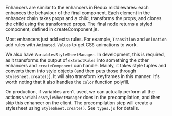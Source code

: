 Enhancers are similar to the enhancers in Redux middlewares: each enhances the behaviour of the final component. Each element in the enhancer chain takes props and a child, transforms the props, and clones the child using the transformed props. The final node returns a styled component, defined in createComponent.js.

Most enhancers just add extra rules. For example, `Transition` and `Animation` add rules with `Animated.Values` to get CSS animations to work.

We also have `VariablesStyleSheetManager`. In development, this is required, as it transforms the output of `extractRules` into something the other enhancers and `createComponent` can handle. Mainly, it takes style tuples and converts them into style objects (and then puts those through `StyleSheet.create()`). It will also transform keyframes in this manner. It's worth noting that it also handles the `color` function polyfill.

On production, if variables aren't used, we can actually perform all the actions `VariablesStyleSheetManager` does in the precompilation, and then skip this enhancer on the client. The precompilation step will create a stylesheet using `StyleSheet.create()`. See `types.js` for details.
